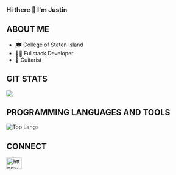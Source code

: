 ### Hi there 👋 I'm Justin

## ABOUT ME
- 🎓 College of Staten Island 
- 👨‍💻 Fullstack Developer
- 🎸 Guitarist

## GIT STATS
<img src="https://github-readme-stats.vercel.app/api?username=jlorenzo58&&show_icons=true&count_private=true&theme=radical"/>

## PROGRAMMING LANGUAGES AND TOOLS
![Top Langs](https://github-readme-stats.vercel.app/api/top-langs/?username=jlorenzo58&theme=radical&title_color=8E2DE2&text_color=fff)

## CONNECT
<a href="https://www.linkedin.com/in/justin-lorenzo/" target="blank"><img align="center" src="https://raw.githubusercontent.com/rahuldkjain/github-profile-readme-generator/master/src/images/icons/Social/linked-in-alt.svg" alt="https://www.linkedin.com/in/jlorenzo58/" height="30" width="40" /></a>
 
